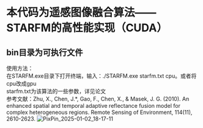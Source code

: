 # 本代码为遥感图像融合算法——STARFM的高性能实现（CUDA）  
## bin目录为可执行文件  
使用方法：  
在STARFM.exe目录下打开终端，输入：./STARFM.exe starfm.txt cpu。或者将cpu改成gpu  
starfm.txt为该算法的一些参数，详见论文  
参考文献：Zhu, X., Chen, J.*, Gao, F., Chen, X., & Masek, J. G. (2010). An enhanced spatial and temporal adaptive reflectance fusion model for complex heterogeneous regions. Remote Sensing of Environment, 114(11), 2610-2623.
![PixPin_2025-01-02_18-17-11](https://github.com/user-attachments/assets/9038527e-c62f-4eb5-ac7d-413876816720)
